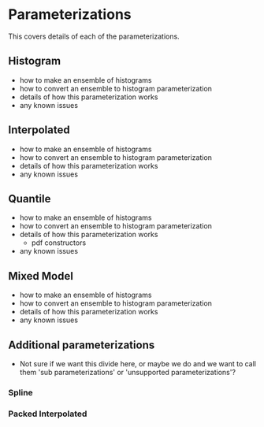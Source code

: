 # Parameterizations

This covers details of each of the parameterizations.

## Histogram

* how to make an ensemble of histograms
* how to convert an ensemble to histogram parameterization
* details of how this parameterization works 
* any known issues

## Interpolated

* how to make an ensemble of histograms
* how to convert an ensemble to histogram parameterization
* details of how this parameterization works
* any known issues

## Quantile

* how to make an ensemble of histograms
* how to convert an ensemble to histogram parameterization
* details of how this parameterization works
    * pdf constructors 
* any known issues

## Mixed Model

* how to make an ensemble of histograms
* how to convert an ensemble to histogram parameterization
* details of how this parameterization works
* any known issues


## Additional parameterizations

* Not sure if we want this divide here, or maybe we do and we want to call them 'sub parameterizations' or 'unsupported parameterizations'?

### Spline

### Packed Interpolated